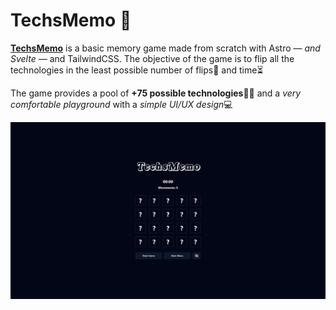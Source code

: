 # TechsMemo 🧠

[**TechsMemo**](https://techsmemo.vercel.app) is a basic memory game made from scratch with Astro — _and Svelte_ — and TailwindCSS. The objective of the game is to flip all the technologies in the least possible number of flips🔁 and time⏳

The game provides a pool of **+75 possible technologies**👨‍💻 and a _very comfortable playground_ with a *simple UI/UX design*💻

![Preview](https://github.com/AgusjkDev/TechsMemo/blob/main/.github/preview.png?raw=true)
